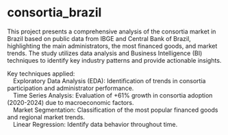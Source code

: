 # consortia_brazil
This project presents a comprehensive analysis of the consortia market in Brazil based on public data from IBGE and Central Bank of Brazil, highlighting the main administrators, the most financed goods, and market trends. The study utilizes data analysis and Business Intelligence (BI) techniques to identify key industry patterns and provide actionable insights.    
  
Key techniques applied:  
&emsp;Exploratory Data Analysis (EDA): Identification of trends in consortia participation and administrator performance.  
&emsp;Time Series Analysis: Evaluation of +61% growth in consortia adoption (2020-2024) due to macroeconomic factors.  
&emsp;Market Segmentation: Classification of the most popular financed goods and regional market trends.  
&emsp;Linear Regression: Identify data behavior throughout time.  
